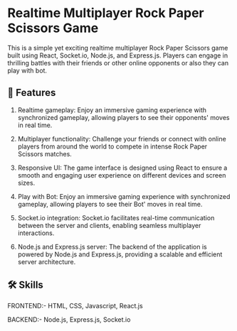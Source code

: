 
# Realtime Multiplayer Rock Paper Scissors Game

This is a simple yet exciting realtime multiplayer Rock Paper Scissors game built using React, Socket.io, Node.js, and Express.js. Players can engage in thrilling battles with their friends or other online opponents or also they can play with bot.


## 👻 Features

1) Realtime gameplay: Enjoy an immersive gaming experience with synchronized gameplay, allowing players to see their opponents' moves in real time.

2) Multiplayer functionality: Challenge your friends or connect with online players from around the world to compete in intense Rock Paper Scissors matches.

3) Responsive UI: The game interface is designed using React to ensure a smooth and engaging user experience on different devices and screen sizes.

4) Play with Bot: Enjoy an immersive gaming experience with synchronized gameplay, allowing players to see their Bot' moves in real time.

5) Socket.io integration: Socket.io facilitates real-time communication between the server and clients, enabling seamless multiplayer interactions.

6) Node.js and Express.js server: The backend of the application is powered by Node.js and Express.js, providing a scalable and efficient server architecture.
## 🛠 Skills
FRONTEND:- HTML, CSS, Javascript, React.js

BACKEND:- Node.js, Express.js, Socket.io

